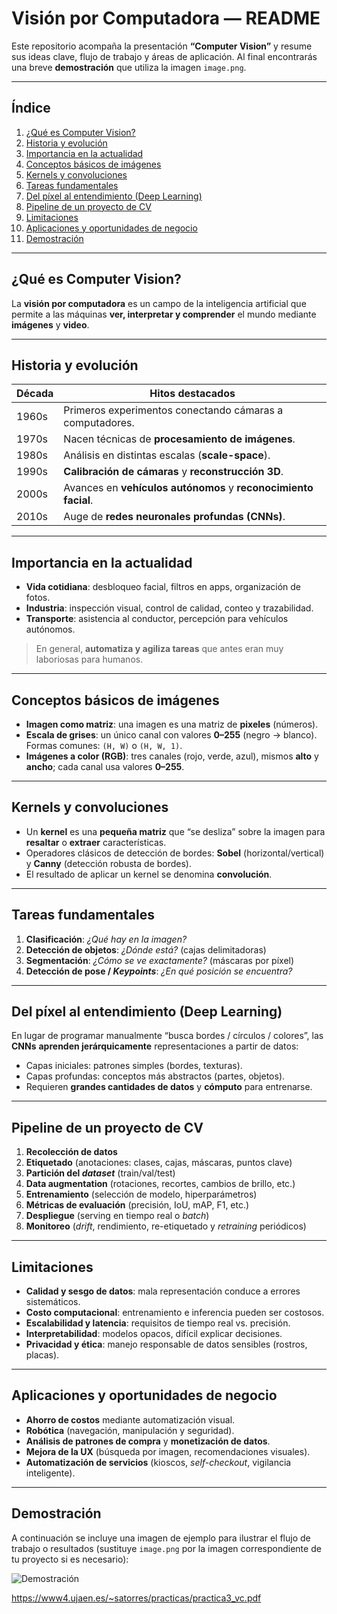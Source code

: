 # Visión por Computadora — README

Este repositorio acompaña la presentación **“Computer Vision”** y resume sus ideas clave, flujo de trabajo y áreas de aplicación. Al final encontrarás una breve **demostración** que utiliza la imagen `image.png`.

---

## Índice
1. [¿Qué es Computer Vision?](#qué-es-computer-vision)
2. [Historia y evolución](#historia-y-evolución)
3. [Importancia en la actualidad](#importancia-en-la-actualidad)
4. [Conceptos básicos de imágenes](#conceptos-básicos-de-imágenes)
5. [Kernels y convoluciones](#kernels-y-convoluciones)
6. [Tareas fundamentales](#tareas-fundamentales)
7. [Del píxel al entendimiento (Deep Learning)](#del-píxel-al-entendimiento-deep-learning)
8. [Pipeline de un proyecto de CV](#pipeline-de-un-proyecto-de-cv)
9. [Limitaciones](#limitaciones)
10. [Aplicaciones y oportunidades de negocio](#aplicaciones-y-oportunidades-de-negocio)
11. [Demostración](#demostración)

---

## ¿Qué es Computer Vision?
La **visión por computadora** es un campo de la inteligencia artificial que permite a las máquinas **ver, interpretar y comprender** el mundo mediante **imágenes** y **video**.

---

## Historia y evolución
| Década | Hitos destacados |
|---|---|
| 1960s | Primeros experimentos conectando cámaras a computadores. |
| 1970s | Nacen técnicas de **procesamiento de imágenes**. |
| 1980s | Análisis en distintas escalas (**scale-space**). |
| 1990s | **Calibración de cámaras** y **reconstrucción 3D**. |
| 2000s | Avances en **vehículos autónomos** y **reconocimiento facial**. |
| 2010s | Auge de **redes neuronales profundas (CNNs)**. |

---

## Importancia en la actualidad
- **Vida cotidiana**: desbloqueo facial, filtros en apps, organización de fotos.
- **Industria**: inspección visual, control de calidad, conteo y trazabilidad.
- **Transporte**: asistencia al conductor, percepción para vehículos autónomos.
> En general, **automatiza y agiliza tareas** que antes eran muy laboriosas para humanos.

---

## Conceptos básicos de imágenes
- **Imagen como matriz**: una imagen es una matriz de **pixeles** (números).
- **Escala de grises**: un único canal con valores **0–255** (negro → blanco). Formas comunes: `(H, W)` o `(H, W, 1)`.
- **Imágenes a color (RGB)**: tres canales (rojo, verde, azul), mismos **alto** y **ancho**; cada canal usa valores **0–255**.

---

## Kernels y convoluciones
- Un **kernel** es una **pequeña matriz** que “se desliza” sobre la imagen para **resaltar** o **extraer** características.
- Operadores clásicos de detección de bordes: **Sobel** (horizontal/vertical) y **Canny** (detección robusta de bordes).
- El resultado de aplicar un kernel se denomina **convolución**.

---

## Tareas fundamentales
1. **Clasificación**: *¿Qué hay en la imagen?*
2. **Detección de objetos**: *¿Dónde está?* (cajas delimitadoras)
3. **Segmentación**: *¿Cómo se ve exactamente?* (máscaras por píxel)
4. **Detección de pose / *Keypoints***: *¿En qué posición se encuentra?*

---

## Del píxel al entendimiento (Deep Learning)
En lugar de programar manualmente “busca bordes / círculos / colores”, las **CNNs** **aprenden jerárquicamente** representaciones a partir de datos:
- Capas iniciales: patrones simples (bordes, texturas).
- Capas profundas: conceptos más abstractos (partes, objetos).
- Requieren **grandes cantidades de datos** y **cómputo** para entrenarse.

---

## Pipeline de un proyecto de CV
1. **Recolección de datos**  
2. **Etiquetado** (anotaciones: clases, cajas, máscaras, puntos clave)  
3. **Partición del *dataset*** (train/val/test)  
4. **Data augmentation** (rotaciones, recortes, cambios de brillo, etc.)  
5. **Entrenamiento** (selección de modelo, hiperparámetros)  
6. **Métricas de evaluación** (precisión, IoU, mAP, F1, etc.)  
7. **Despliegue** (serving en tiempo real o *batch*)  
8. **Monitoreo** (*drift*, rendimiento, re-etiquetado y *retraining* periódicos)

---

## Limitaciones
- **Calidad y sesgo de datos**: mala representación conduce a errores sistemáticos.
- **Costo computacional**: entrenamiento e inferencia pueden ser costosos.
- **Escalabilidad y latencia**: requisitos de tiempo real vs. precisión.
- **Interpretabilidad**: modelos opacos, difícil explicar decisiones.
- **Privacidad y ética**: manejo responsable de datos sensibles (rostros, placas).

---

## Aplicaciones y oportunidades de negocio
- **Ahorro de costos** mediante automatización visual.
- **Robótica** (navegación, manipulación y seguridad).
- **Análisis de patrones de compra** y **monetización de datos**.
- **Mejora de la UX** (búsqueda por imagen, recomendaciones visuales).
- **Automatización de servicios** (kioscos, *self-checkout*, vigilancia inteligente).

---

## Demostración
A continuación se incluye una imagen de ejemplo para ilustrar el flujo de trabajo o resultados (sustituye `image.png` por la imagen correspondiente de tu proyecto si es necesario):

![Demostración](image.png)

https://www4.ujaen.es/~satorres/practicas/practica3_vc.pdf

